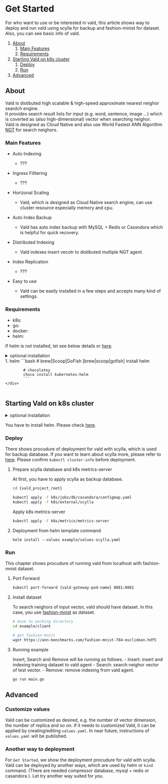 # Get Started

For who want to use or be interested in vald, this article shows way to deploy and run vald using scylla for backup and fashion-minist for dataset.
Also, you can see basic info of vald.

1. [About](#About)
    1. [Main Features](#Main-Features)
    2. [Requirements](#Requirements)
2. [Starting Vald on k8s cluster](#Starting-Vald-on-k8s-cluster)
    1. [Deploy](#Deploy)
    2. [Run](#Run)
3. [Advanced](#Advanced)

## About

Vald is distibuted high scalable & high-speed approximate nearest neighor seardch engine.<br>
It provides search result lists for input (e.g. word, sentence, image ...) which is coverted as (also high-dimensional) vector when searching neighor.<br>
Vald is designed as Cloud Native and also use World Fastest ANN Algorithm [NGT](https://github.com/yahoojapan/NGT) for search neighors.

### Main Features

- Auto Indexing
    - ???

- Ingress Filltering
    - ???

- Horizonal Scaling
    - Vald, which is designed as Cloud Native search engine, can use cluster resource especially memory and cpu.

- Auto Index Backup
    - Vald has auto index backup with MySQL + Redis or Cassndora which is helpful for quick recovery.

- Distributed Indexing
    - Vald indexes insert vecotr to distibuted multiple NGT agent. 

- Index Replication
    - ???

- Easy to use
    - Vald can be easily installed in a few steps and accepts many kind of settings.

### Requirements

- k8s: 
- go:
- docker:
- helm: 

If helm is not installed, let see below details or [here](https://github.com/helm/helm#install).
<details>
    <summary>optional installation</summray>
    <div>
        1. helm
            ```bash
            # brew|Scoop|GoFish
            [brew|scoop|gofish] install helm

            # chocolatey
            choco install kubernetes-helm
            ```
    </div>
</details>

## Starting Vald on k8s cluster

<details>
    <summary>optional installation</summary>
    <div>kind</div>
</details>

You have to install helm. Please check [here](https://github.com/helm/helm#install).

### Deploy

There shows procudure of deployment for vald with scylla, which is used for backup database.
If you want to learn about scylla more, please refer to [here](https://www.scylladb.com/).
Please confirm `kubectl cluster-info` before deployment.

1. Prepare scylla database and k8s metrics-server

    At first, you have to apply scylla as backup database.

    ```bash
    cd {vald_project_root}
    
    kubectl apply -f k8s/jobs/db/casandora/configmap.yaml
    kubectl apply -f k8s/external/scylla
    ```

    Apply k8s metrics-server

    ```bash
    kubectl apply -f k8s/metrics/metrics-server
    ```

2. Deployment from helm template command

    ```
    helm install --values example/values-scylla.yaml
    ```

### Run

This chapter shows procudure of running vald from localhost with fashion-mnist dataset.

1. Port Forward

    ```bash
    kubectl port-forward {vald-gateway-pod-name} 8081:8081
    ```

2. Install dataset

    To search neighors of input vector, vald should have dataset.
    In this case, you use [fashion-mnist](https://github.com/erikbern/ann-benchmarks) as dataset.

    ```bash
    # move to working directory
    cd example/client
    
    # get fashion-mnist
    wget https://ann-benchmarks.com/fashion-mnist-784-euclidean.hdf5
    ```

3. Running example

    Insert, Search and Remove will be running as follows.
        - Insert: insert and indexing training dataset to vald agent
        - Search: search neighor vector of test vector.
        - Remove: remove indexing from vald agent.

    ```bash
    go run main.go
    ```

## Advanced

### Customize values

Vald can be customized as desired, e.g. the number of vector dimension, the number of replica and so on.
If it needs to customized Vald, it can be applied by creating/editing `values.yaml`.
In near future, instructions of `values.yaml` will be published.

### Another way to deployment

For `Get Started`, we show the deployment procudure for vald with scylla.
Vald can be deployed by another ways, which are used by helm or `kind` command. (There are needed compressor database, mysql + redis or casandora ).
Let try another way suited for you.

